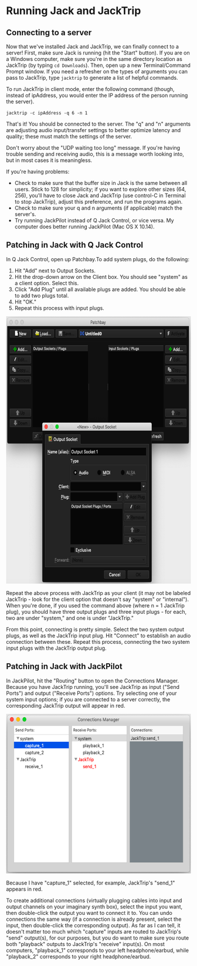 # Running Jack and JackTrip
## Connecting to a server

Now that we've installed Jack and JackTrip, we can finally connect to a server! First, make sure Jack is running (hit the "Start" button). If you are on a Windows computer, make sure you're in the same directory location as JackTrip (by typing `cd Downloads`). Then, open up a new Terminal/Command Prompt window. If you need a refresher on the types of arguments you can pass to JackTrip, type `jacktrip` to generate a list of helpful commands.

To run JackTrip in client mode, enter the following command (though, instead of ipAddress, you would enter the IP address of the person running the server).
```
jacktrip -c ipAddress -q 6 -n 1
```
That's it! You should be connected to the server. The "q" and "n" arguments are adjusting audio input/transfer settings to better optimize latency and quality; these must match the settings of the server.

Don't worry about the "UDP waiting too long" message. If you're having trouble sending and receiving audio, this is a message worth looking into, but in most cases it is meaningless.

If you're having problems:
- Check to make sure that the buffer size in Jack is the same between all users. Stick to 128 for simplicity; if you want to explore other sizes (64, 256), you'll have to close Jack and JackTrip (use control-C in Terminal to stop JackTrip), adjust this preference, and run the programs again.
- Check to make sure your q and n arguments (if applicable) match the server's.
- Try running JackPilot instead of Q Jack Control, or vice versa. My computer does better running JackPilot (Mac OS X 10.14).


## Patching in Jack with Q Jack Control

In Q Jack Control, open up Patchbay.To add system plugs, do the following:
1. Hit "Add" next to Output Sockets.
2. Hit the drop-down arrow on the Client box. You should see "system" as a client option. Select this.
3. Click "Add Plug" until all available plugs are added. You should be able to add two plugs total.
4. Hit "OK."
5. Repeat this process with input plugs.

<p align="center">
  <img width="675" height="729" src="https://github.com/lucylangenb/jacktrip/blob/master/screencaps/qjackctl_patchbay.png?raw=true">
</p>

Repeat the above process with JackTrip as your client (it may not be labeled JackTrip - look for the client option that doesn't say "system" or "internal"). When you're done, if you used the command above (where n = 1 JackTrip plug), you should have three output plugs and three input plugs - for each, two are under "system," and one is under "JackTrip."

From this point, connecting is pretty simple. Select the two system output plugs, as well as the JackTrip input plug. Hit "Connect" to establish an audio connection between these. Repeat this process, connecting the two system input plugs with the JackTrip output plug.


## Patching in Jack with JackPilot

In JackPilot, hit the "Routing" button to open the Connections Manager. Because you have JackTrip running, you'll see JackTrip as input ("Send Ports") and output ("Receive Ports") options. Try selecting one of your system input options; if you are connected to a server correctly, the corresponding JackTrip output will appear in red.

<p align="center">
  <img width="587" height="435" src="https://github.com/lucylangenb/jacktrip/blob/master/screencaps/jackpilot_connectionswhilerunning.png?raw=true">
</p>

Because I have "capture_1" selected, for example, JackTrip's "send_1" appears in red. 

To create additional connections (virtually plugging cables into input and output channels on your imaginary synth box), select the input you want, then double-click the output you want to connect it to. You can undo connections the same way (if a connection is already present, select the input, then double-click the corresponding output). As far as I can tell, it doesn't matter too much which "capture" inputs are routed to JackTrip's "send" output(s), for our purposes, but you do want to make sure you route both "playback" outputs to JackTrip's "receive" input(s). On most computers, "playback_1" corresponds to your left headphone/earbud, while "playback_2" corresponds to your right headphone/earbud. 
